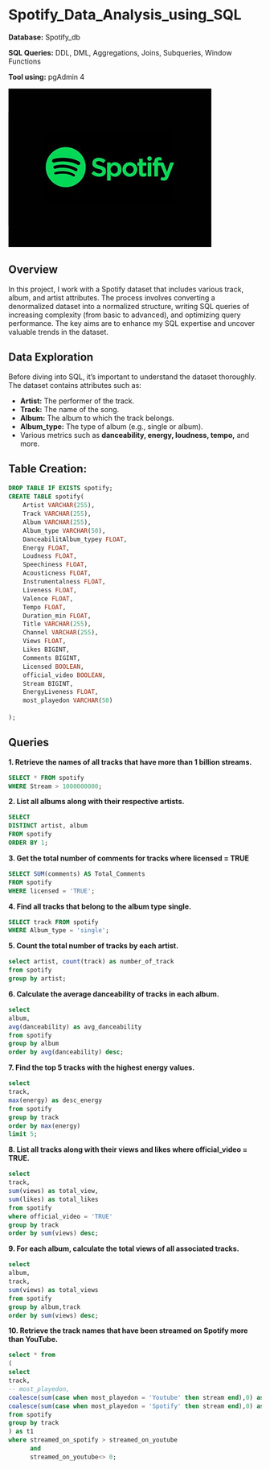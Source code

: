 # Spotify_Data_Analysis_using_SQL

**Database:** Spotify_db

**SQL Queries:** DDL, DML, Aggregations, Joins, Subqueries, Window Functions

**Tool using:** pgAdmin 4

![Spotify](https://github.com/Issita/Spotify_Data_Analysis_using_SQL/blob/main/spotify.png)

## Overview

In this project, I work with a Spotify dataset that includes various track, album, and artist attributes. The process involves converting a denormalized dataset into a normalized structure, writing SQL queries of increasing complexity (from basic to advanced), and optimizing query performance. The key aims are to enhance my SQL expertise and uncover valuable trends in the dataset.


## Data Exploration

Before diving into SQL, it’s important to understand the dataset thoroughly. The dataset contains attributes such as:

- **Artist:** The performer of the track.
- **Track:** The name of the song.
- **Album:** The album to which the track belongs.
- **Album_type:** The type of album (e.g., single or album).
- Various metrics such as **danceability, energy, loudness, tempo,** and more.
## Table Creation:

```sql
DROP TABLE IF EXISTS spotify;
CREATE TABLE spotify(
	Artist VARCHAR(255),
	Track VARCHAR(255),
	Album VARCHAR(255),
	Album_type VARCHAR(50),
	DanceabilitAlbum_typey FLOAT,	
	Energy FLOAT,	
	Loudness FLOAT,		
	Speechiness FLOAT,	
	Acousticness FLOAT,		
	Instrumentalness FLOAT,	
	Liveness FLOAT,	
	Valence	FLOAT,	
	Tempo FLOAT,	
	Duration_min FLOAT,	
	Title VARCHAR(255),
	Channel	VARCHAR(255),
	Views FLOAT,
	Likes BIGINT,
	Comments BIGINT,
	Licensed BOOLEAN,
	official_video BOOLEAN,
	Stream BIGINT,
	EnergyLiveness FLOAT,	
	most_playedon VARCHAR(50)

);

```


## Queries
**1. Retrieve the names of all tracks that have more than 1 billion streams.**
```sql
SELECT * FROM spotify
WHERE Stream > 1000000000;
```
**2. List all albums along with their respective artists.**
```sql
SELECT 
DISTINCT artist, album
FROM spotify
ORDER BY 1;
```
**3. Get the total number of comments for tracks where licensed = TRUE**
```sql
SELECT SUM(comments) AS Total_Comments
FROM spotify
WHERE licensed = 'TRUE';
```
**4. Find all tracks that belong to the album type single.**
```sql
SELECT track FROM spotify
WHERE Album_type = 'single';
```
**5. Count the total number of tracks by each artist.**

```sql
select artist, count(track) as number_of_track
from spotify
group by artist;
```

**6. Calculate the average danceability of tracks in each album.**
```sql
select
album,
avg(danceability) as avg_danceability
from spotify
group by album
order by avg(danceability) desc;
```

**7. Find the top 5 tracks with the highest energy values.**
```sql
select 
track,
max(energy) as desc_energy
from spotify
group by track
order by max(energy)
limit 5;
```

**8. List all tracks along with their views and likes where official_video = TRUE.**
```sql
select 
track,
sum(views) as total_view,
sum(likes) as total_likes
from spotify
where official_video = 'TRUE'
group by track
order by sum(views) desc;
```

**9. For each album, calculate the total views of all associated tracks.**
```sql
select 
album,
track,
sum(views) as total_views
from spotify
group by album,track
order by sum(views) desc;

```

**10. Retrieve the track names that have been streamed on Spotify more than YouTube.**
```sql
select * from 
(
select 
track,
-- most_playedon,
coalesce(sum(case when most_playedon = 'Youtube' then stream end),0) as streamed_on_youtube,
coalesce(sum(case when most_playedon = 'Spotify' then stream end),0) as streamed_on_spotify
from spotify
group by track
) as t1
where streamed_on_spotify > streamed_on_youtube
	  and
	  streamed_on_youtube<> 0; 

```


```sql

```
